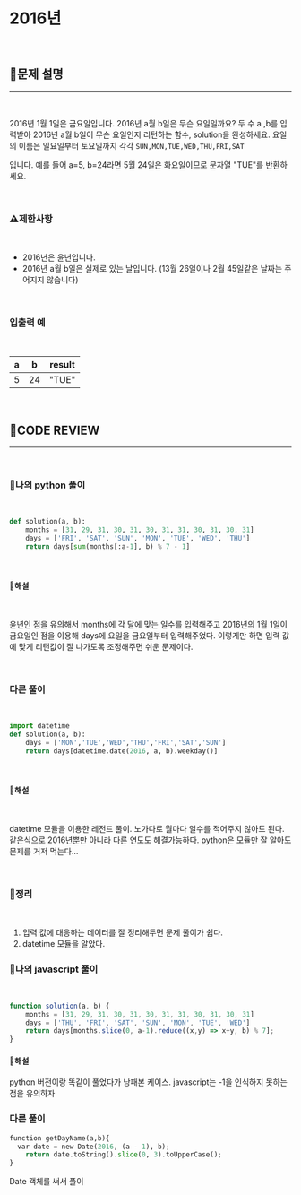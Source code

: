 # 2016년

<br/>

## **📝문제 설명**
***

<br/>

2016년 1월 1일은 금요일입니다. 2016년 a월 b일은 무슨 요일일까요? 두 수 a ,b를 입력받아 2016년 a월 b일이 무슨 요일인지 리턴하는 함수, solution을 완성하세요. 요일의 이름은 일요일부터 토요일까지 각각 `SUN,MON,TUE,WED,THU,FRI,SAT`

입니다. 예를 들어 a=5, b=24라면 5월 24일은 화요일이므로 문자열 "TUE"를 반환하세요.

<br/>

### **⚠제한사항**

<br/>

- 2016년은 윤년입니다.
- 2016년 a월 b일은 실제로 있는 날입니다. (13월 26일이나 2월 45일같은 날짜는 주어지지 않습니다)

<br/>

### **입출력 예**

<br/>

| a   | b   | result |
| --- | --- | ------ |
| 5   | 24  | "TUE"  |

<br/>


## **🧐CODE REVIEW**
***

<br/>

### **🧾나의 python 풀이**

<br/>

```python
def solution(a, b):
    months = [31, 29, 31, 30, 31, 30, 31, 31, 30, 31, 30, 31]
    days = ['FRI', 'SAT', 'SUN', 'MON', 'TUE', 'WED', 'THU']
    return days[sum(months[:a-1], b) % 7 - 1]
```

<br/>

#### **📝해설**

<br/>

윤년인 점을 유의해서 months에 각 달에 맞는 일수를 입력해주고 2016년의 1월 1일이 금요일인 점을 이용해 days에 요일을 금요일부터 입력해주었다. 이렇게만 하면 입력 값에 맞게 리턴값이 잘 나가도록 조정해주면 쉬운 문제이다.

<br/>

### **다른 풀이**

<br/>

```python
import datetime
def solution(a, b):
    days = ['MON','TUE','WED','THU','FRI','SAT','SUN']
    return days[datetime.date(2016, a, b).weekday()]
```

<br/>

#### **📝해설**

<br/>

datetime 모듈을 이용한 레전드 풀이. 노가다로 월마다 일수를 적어주지 않아도 된다. 같은식으로 2016년뿐만 아니라 다른 연도도 해결가능하다. python은 모듈만 잘 알아도 문제를 거저 먹는다...

<br/>

### **🔖정리**

<br/>

1. 입력 값에 대응하는 데이터를 잘 정리해두면 문제 풀이가 쉽다.
2. datetime 모듈을 알았다.

### **🧾나의 javascript 풀이**

<br/>

```javascript
function solution(a, b) {
    months = [31, 29, 31, 30, 31, 30, 31, 31, 30, 31, 30, 31]
    days = ['THU', 'FRI', 'SAT', 'SUN', 'MON', 'TUE', 'WED']
    return days[months.slice(0, a-1).reduce((x,y) => x+y, b) % 7];
}
```

#### **📝해설**

python 버전이랑 똑같이 풀었다가 낭패본 케이스. javascript는 -1을 인식하지 못하는 점을 유의하자

### **다른 풀이**

```python
function getDayName(a,b){
  var date = new Date(2016, (a - 1), b);
    return date.toString().slice(0, 3).toUpperCase();
}
```

Date 객체를 써서 풀이


